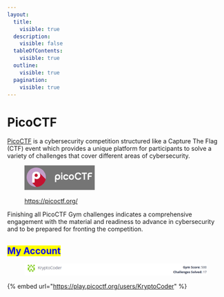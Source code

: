 ```yaml
---
layout:
  title:
    visible: true
  description:
    visible: false
  tableOfContents:
    visible: true
  outline:
    visible: true
  pagination:
    visible: true
---
```


# PicoCTF

[PicoCTF](https://picoctf.org/) is a cybersecurity competition structured like a Capture The Flag (CTF) event which provides a unique platform for participants to solve a variety of challenges that cover different areas of cybersecurity.

<figure><img src="../../.gitbook/assets/image (1) (1).png" alt=""><figcaption><p><a href="https://picoctf.org/">https://picoctf.org/</a></p></figcaption></figure>

Finishing all PicoCTF Gym challenges indicates a comprehensive engagement with the material and readiness to advance in cybersecurity and to be prepared for fronting the competition.

## <mark style="color:blue;">My Account</mark>

<figure><img src="../../.gitbook/assets/image (3) (1) (1).png" alt=""><figcaption></figcaption></figure>

{% embed url="https://play.picoctf.org/users/KryptoCoder" %}
